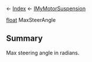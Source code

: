 ← [Index](Api-Index) ← [IMyMotorSuspension](Sandbox.ModAPI.Ingame.IMyMotorSuspension)

[float](System.Single) MaxSteerAngle

## Summary

Max steering angle in radians.

